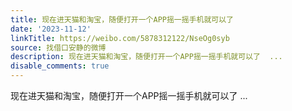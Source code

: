 ```yaml
---
title: 现在进天猫和淘宝，随便打开一个APP摇一摇手机就可以了
date: '2023-11-12'
linkTitle: https://weibo.com/5878312122/NseOg0syb
source: 找借口安静的微博
description: 现在进天猫和淘宝，随便打开一个APP摇一摇手机就可以了  ...
disable_comments: true
---
```

现在进天猫和淘宝，随便打开一个APP摇一摇手机就可以了  ...